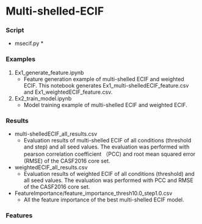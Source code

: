 # Multi-shelled-ECIF

### Script
* msecif.py
   * 

### Examples
1. Ex1_generate_feature.ipynb
   * Feature generation example of multi-shelled ECIF and weighted ECIF. This notebook generates Ex1_multi-shelledECIF_feature.csv and Ex1_weightedECIF_feature.csv.
3. Ex2_train_model.ipynb
   * Model training example of multi-shelled ECIF and weighted ECIF.

### Results
* multi-shelledECIF_all_results.csv
   * Evaluation results of multi-shelled ECIF of all conditions (threshold and step) and all seed values. The evaluation was performed with pearson correlation coefficient （PCC) and root mean squared error (RMSE) of the CASF2016 core set.
* weightedECIF_all_results.csv
   * Evaluation results of weighted ECIF of all conditions (threshold) and all seed values. The evaluation was performed with PCC and RMSE of the CASF2016 core set.
* FeatureImportance/feature_importance_thresh10.0_step1.0.csv
   * All the feature importance of the best multi-shelled ECIF model.

### Features





